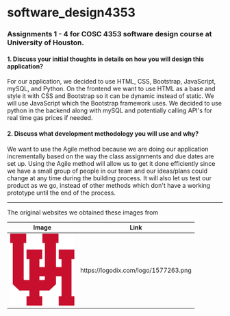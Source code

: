 # software_design4353

<h3>Assignments 1 - 4 for COSC 4353 software design course at University of Houston.</h3>

<h4>1. Discuss your initial thoughts in details on how you will design this application?</h4>

<p>For our application, we decided to use HTML, CSS, Bootstrap, JavaScript, mySQL, and Python. On the frontend we want to use HTML as a base and style it with CSS and Bootstrap so it can be dynamic instead of static. We will use JavaScript which the Bootstrap framework uses. We decided to use python in the backend along with mySQL and potentially calling API's for real time gas prices if needed.</p>

<h4>2. Discuss what development methodology you will use and why?</h4>

<p>We want to use the Agile method because we are doing our application incrementally based on the way the class assignments and due dates are set up. Using the Agile method will allow us to get it done efficiently since we have a small group of people in our team and our ideas/plans could change at any time during the building process. It will also let us test our product as we go, instead of other methods which don't have a working prototype until the end of the process.</p>

<hr>

<p>The original websites we obtained these images from</p>
<table>
  <thead>
    <tr>
      <th>Image</th>
      <th>Link</th>
    </tr>
  </thead>
  <tbody>
    <tr>
      <td><img src="root/images/uhLogo.png" width = 150></td>
      <td>https://logodix.com/logo/1577263.png</td>
    </tr>
  </tbody>
</table>
